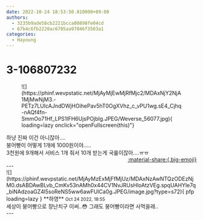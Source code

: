 ```yaml
---
date: 2022-10-24 18:53:50.810000+09:00
authors:
  - 3235b9ade58cb2221bcca00898fe04cd
  - 67b4c6fb2220ac6705aa97046f3503a1
categories:
  - Hayoung
---
```


# 3-106807232

<div class="post-container" markdown="1">
<div class="content-container md-sidebar__scrollwrap" markdown="1">


<figure markdown="1">
![](https://phinf.wevpstatic.net/MjAyMjEwMjRfMjc2/MDAxNjY2NjA1MjMwNjM3.-PETz7LUIcAJndDWjHOihePav5hT0OgXVhz_c_vPU1wg.sE4_Cjhq-nAQf4fn-SmmOo71Hf_LPS1lFH6UjsPOjbIg.JPEG/Weverse_56077.jpg){ loading=lazy onclick="openFullscreen(this)"}
</figure>
하냥 진짜 이건 아니잖아....<br>붕어빵이 어떻게 1개에 1000원이야.....<br>3천원에 9개해서 서비스 1개 줘서 10개 받는게 국룰이잖아....ㅠㅠ

</div>
</div>

<div style="text-align: right;" markdown="1">
<a href="https://weverse.io/fromis9/fanpost/3-106807232" style="text-align: right;">:material-share:{.big-emoji}</a>
</div>
---

<div class="comments-container md-sidebar__scrollwrap" markdown="1">
<div class="comment" markdown="1">
<div class='id-container' markdown="1">
![](https://phinf.wevpstatic.net/MjAyMzExMjFfMjUz/MDAxNzAwNTQzODEzNjM0.dsABDAwBLvb_CmKv53nAMh0x44CV1NvJRUsHloAtzVEg.spqUAHYle7q_biNAdzoaGZ4l5soReNS5ww6awFUlCa0g.JPEG/image.jpg?type=s72){ pfp loading=lazy }
**<span class="artist">하영</span>** <small>Oct 24 2022, 18:55</small><br>
</div>
<div class='comment-body' markdown="1">
세상이 붕어빵으로 장난치구 이써..😳 그래도 붕어빵이라면 사먹을래..
</div>
</div>
</div>
---
